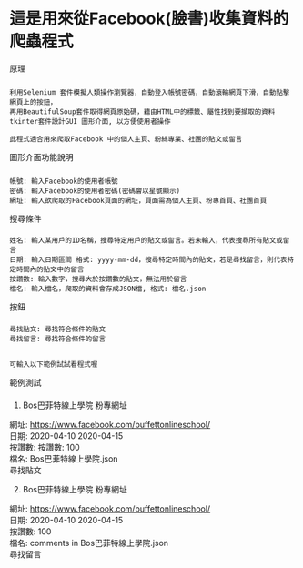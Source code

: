 這是用來從Facebook(臉書)收集資料的爬蟲程式
=====

原理
###
    
    利用Selenium 套件模擬人類操作瀏覽器，自動登入帳號密碼，自動滾輪網頁下滑，自動點擊網頁上的按鈕，
    再用BeautifulSoup套件取得網頁原始碼，藉由HTML中的標籤、屬性找到要擷取的資料
    tkinter套件設計GUI 圖形介面, 以方便使用者操作
 
    此程式適合用來爬取Facebook 中的個人主頁、紛絲專業、社團的貼文或留言

圖形介面功能說明
###
    帳號: 輸入Facebook的使用者帳號
    密碼: 輸入Facebook的使用者密碼(密碼會以星號顯示)
    網址: 輸入欲爬取的Facebook頁面的網址，頁面需為個人主頁、粉專首頁、社團首頁

搜尋條件
####
    姓名: 輸入某用戶的ID名稱，搜尋特定用戶的貼文或留言。若未輸入，代表搜尋所有貼文或留言
    日期: 輸入日期區間 格式: yyyy-mm-dd，搜尋特定時間內的貼文，若是尋找留言，則代表特定時間內的貼文中的留言
    按讚數: 輸入數字，搜尋大於按讚數的貼文，無法用於留言
    檔名: 輸入檔名，爬取的資料會存成JSON檔, 格式: 檔名.json

按鈕
####
    尋找貼文: 尋找符合條件的貼文
    尋找留言: 尋找符合條件的留言


    可輸入以下範例試試看程式喔

範例測試
####

1. Bos巴菲特線上學院 粉專網址

網址: https://www.facebook.com/buffettonlineschool/<br>
日期: 2020-04-10 2020-04-15<br>
按讚數: 按讚數: 100<br>
檔名: Bos巴菲特線上學院.json<br>
尋找貼文<br>

2. Bos巴菲特線上學院 粉專網址

網址: https://www.facebook.com/buffettonlineschool/<br>
日期: 2020-04-10 2020-04-15<br>
按讚數: 100<br>
檔名: comments in Bos巴菲特線上學院.json<br>
尋找留言<br>
